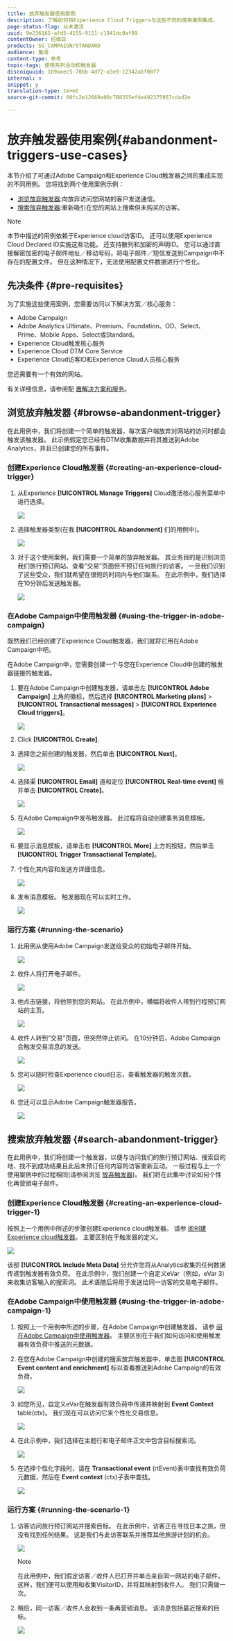 ```yaml
---
title: 放弃触发器使用案例
description: 了解如何将Experience Cloud Triggers与这些不同的使用案例集成。
page-status-flag: 从未激活
uuid: 9e236165-afd5-4155-9151-c1941dc0af99
contentOwner: 绍维亚
products: SG_CAMPAIGN/STANDARD
audience: 集成
content-type: 参考
topic-tags: 使用系列活动和触发器
discoiquuid: 1b9aeec5-70bb-4d72-a3e9-12342abf08f7
internal: n
snippet: y
translation-type: tm+mt
source-git-commit: 00fc2e12669a00c788355ef4e492375957cdad2e

---
```



# 放弃触发器使用案例{#abandonment-triggers-use-cases}

本节介绍了可通过Adobe Campaign和Experience Cloud触发器之间的集成实现的不同用例。 您将找到两个使用案例示例：

* [浏览放弃触发器](#browse-abandonment-trigger):向放弃访问您网站的客户发送通信。
* [搜索放弃触发器](#search-abandonment-trigger):重新吸引在您的网站上搜索但未购买的访客。

>[!NOTE]
>
>本节中描述的用例依赖于Experience cloud访客ID。 还可以使用Experience Cloud Declared ID实施这些功能。 还支持散列和加密的声明ID。 您可以通过直接解密加密的电子邮件地址／移动号码，将电子邮件／短信发送到Campaign中不存在的配置文件。 但在这种情况下，无法使用配置文件数据进行个性化。

## 先决条件 {#pre-requisites}

为了实施这些使用案例，您需要访问以下解决方案／核心服务：

* Adobe Campaign
* Adobe Analytics Ultimate、Premium、Foundation、OD、Select、Prime、Mobile Apps、Select或Standard。
* Experience Cloud触发核心服务
* Experience Cloud DTM Core Service
* Experience Cloud访客ID和Experience Cloud人员核心服务

您还需要有一个有效的网站。

有关详细信息，请参阅配 [置解决方案和服务](../../integrating/using/configuring-triggers-in-experience-cloud.md#configuring-solutions-and-services)。

## 浏览放弃触发器 {#browse-abandonment-trigger}

在此用例中，我们将创建一个简单的触发器，每次客户端放弃对网站的访问时都会触发该触发器。 此示例假定您已经有DTM收集数据并将其推送到Adobe Analytics，并且已创建您的所有事件。

### 创建Experience Cloud触发器 {#creating-an-experience-cloud-trigger}

1. 从Experience **[!UICONTROL Manage Triggers]** Cloud激活核心服务菜单中进行选择。

   ![](assets/trigger_uc_browse_1.png)

1. 选择触发器类型(在我 **[!UICONTROL Abandonment]** 们的用例中)。

   ![](assets/trigger_uc_browse_2.png)

1. 对于这个使用案例，我们需要一个简单的放弃触发器。 其业务目的是识别浏览我们旅行预订网站、查看“交易”页面但不预订任何旅行的访客。 一旦我们识别了这些受众，我们就希望在很短的时间内与他们联系。 在此示例中，我们选择在10分钟后发送触发器。

   ![](assets/trigger_uc_browse_3.png)

### 在Adobe Campaign中使用触发器 {#using-the-trigger-in-adobe-campaign}

既然我们已经创建了Experience Cloud触发器，我们就将它用在Adobe Campaign中吧。

在Adobe Campaign中，您需要创建一个与您在Experience Cloud中创建的触发器链接的触发器。

1. 要在Adobe Campaign中创建触发器，请单击左 **[!UICONTROL Adobe Campaign]** 上角的徽标，然后选择 **[!UICONTROL Marketing plans]** &gt; **[!UICONTROL Transactional messages]** &gt; **[!UICONTROL Experience Cloud triggers]**。

   ![](assets/remarketing_1.png)

1. Click **[!UICONTROL Create]**.
1. 选择您之前创建的触发器，然后单击 **[!UICONTROL Next]**。

   ![](assets/trigger_uc_browse_5.png)

1. 选择渠 **[!UICONTROL Email]** 道和定位 **[!UICONTROL Real-time event]** 维并单击 **[!UICONTROL Create]**。

   ![](assets/trigger_uc_browse_6bis.png)

1. 在Adobe Campaign中发布触发器。 此过程将自动创建事务消息模板。

   ![](assets/trigger_uc_browse_6.png)

1. 要显示消息模板，请单击右 **[!UICONTROL More]** 上方的按钮，然后单击 **[!UICONTROL Trigger Transactional Template]**。

1. 个性化其内容和发送方详细信息。

   ![](assets/trigger_uc_browse_8.png)

1. 发布消息模板。 触发器现在可以实时工作。

   ![](assets/trigger_uc_browse_0.png)

### 运行方案 {#running-the-scenario}

1. 此用例从使用Adobe Campaign发送给受众的初始电子邮件开始。

   ![](assets/trigger_uc_browse_9.png)

1. 收件人将打开电子邮件。

   ![](assets/trigger_uc_browse_10.png)

1. 他点击链接，将他带到您的网站。 在此示例中，横幅将收件人带到行程预订网站的主页。

   ![](assets/trigger_uc_browse_11.png)

1. 收件人转到“交易”页面，但突然停止访问。 在10分钟后，Adobe Campaign会触发交易消息的发送。

   ![](assets/trigger_uc_browse_12.png)

1. 您可以随时检查Experience cloud日志，查看触发器的触发次数。

   ![](assets/trigger_uc_browse_13.png)

1. 您还可以显示Adobe Campaign触发器报告。

   ![](assets/trigger_uc_browse_14.png)

## 搜索放弃触发器 {#search-abandonment-trigger}

在此用例中，我们将创建一个触发器，以便与访问我们的旅行预订网站、搜索目的地、找不到成功结果且此后未预订任何内容的访客重新互动。 一般过程与上一个使用案例中的过程相同(请参阅浏览 [放弃触发器](#browse-abandonment-trigger))。 我们将在此集中讨论如何个性化再营销电子邮件。

### 创建Experience Cloud触发器 {#creating-an-experience-cloud-trigger-1}

按照上一个用例中所述的步骤创建Experience cloud触发器。 请参 [阅创建Experience cloud触发器](#creating-an-experience-cloud-trigger)。 主要区别在于触发器的定义。

![](assets/trigger_uc_search_1.png)

该部 **[!UICONTROL Include Meta Data]** 分允许您将从Analytics收集的任何数据传递到触发器有效负荷。 在此示例中，我们创建一个自定义eVar（例如，eVar 3）来收集访客输入的搜索词。 此术语随后将用于发送给同一访客的交易电子邮件。

### 在Adobe Campaign中使用触发器 {#using-the-trigger-in-adobe-campaign-1}

1. 按照上一个用例中所述的步骤，在Adobe Campaign中创建触发器。 请参 [阅在Adobe Campaign中使用触发器](#using-the-trigger-in-adobe-campaign)。 主要区别在于我们如何访问和使用触发器有效负荷中推送的元数据。
1. 在您在Adobe Campaign中创建的搜索放弃触发器中，单击图 **[!UICONTROL Event content and enrichment]** 标以查看推送到Adobe Campaign的有效负荷。

   ![](assets/trigger_uc_search_2.png)

1. 如您所见，自定义eVar在触发器有效负荷中传递并映射到 **Event Context** table(ctx)。 我们现在可以访问它来个性化交易信息。

   ![](assets/trigger_uc_search_3.png)

1. 在此示例中，我们选择在主题行和电子邮件正文中包含目标搜索词。

   ![](assets/trigger_uc_search_4.png)

1. 在选择个性化字段时，请在 **Transactional event** (rtEvent)表中查找有效负荷元数据，然后在 **Event context** (ctx)子表中查找。

   ![](assets/trigger_uc_search_5.png)

### 运行方案 {#running-the-scenario-1}

1. 访客访问旅行预订网站并搜索目标。 在此示例中，访客正在寻找日本之旅，但没有找到任何结果。 这是我们与此访客联系并推荐其他旅游计划的机会。

   ![](assets/trigger_uc_search_6.png)

   >[!NOTE]
   >
   >在此用例中，我们假定访客／收件人已打开并单击来自同一网站的电子邮件。 这样，我们便可以使用和收集VisitorID，并将其映射到收件人。 我们只需做一次。

1. 稍后，同一访客／收件人会收到一条再营销消息。 该消息包括最近搜索的目标。

   ![](assets/trigger_uc_search_7.png)

